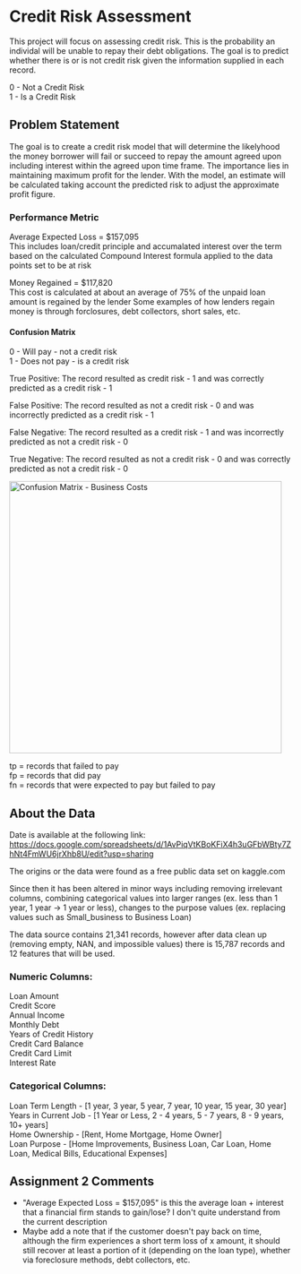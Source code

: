 # Credit Risk Assessment 
This project will focus on assessing credit risk.
This is the probability an individal will be unable to repay their debt obligations. The goal is to predict whether there is or is not credit risk given the information supplied in each record.

0 - Not a Credit Risk   
1 - Is a Credit Risk

## Problem Statement 

The goal is to create a credit risk model that will determine the likelyhood the money borrower will fail or succeed to repay the amount agreed upon including interest within the agreed upon time frame. 
The importance lies in maintaining maximum profit for the lender. With the model, an estimate will be calculated taking account the predicted risk to adjust the approximate profit figure.
### Performance Metric 

Average Expected Loss = $157,095   
This includes loan/credit principle and accumalated interest over the term based on the calculated Compound Interest formula applied to the data points set to be at risk 

Money Regained = $117,820    
This cost is calculated at about an average of 75% of the unpaid loan amount is regained by the lender 
Some examples of how lenders regain money is through forclosures, debt collectors, short sales, etc.

#### Confusion Matrix

0 - Will pay - not a credit risk   
1 - Does not pay - is a credit risk

True Positive: The record resulted as credit risk - 1 and was correctly predicted as a credit risk - 1

False Positive: The record resulted as not a credit risk - 0 and was incorrectly predicted as a credit risk - 1

False Negative: The record resulted as a credit risk - 1 and was incorrectly predicted as not a credit risk - 0

True Negative: The record resulted as not a credit risk - 0  and was correctly predicted as not a credit risk - 0
 
<img width="486" alt="Confusion Matrix - Business Costs" src="https://user-images.githubusercontent.com/106625643/188518359-47764831-9dd2-4f9a-bebd-e0841e6a87af.PNG">


tp = records that failed to pay   
fp = records that did pay   
fn = records that were expected to pay but failed to pay 

## About the Data 
Date is available at the following link:  https://docs.google.com/spreadsheets/d/1AvPiqVtKBoKFiX4h3uGFbWBty7ZhNt4FmWU6jrXhb8U/edit?usp=sharing

The origins or the data were found as a free public data set on kaggle.com 

Since then it has been altered in minor ways including removing irrelevant columns, combining categorical values into larger ranges (ex. less than 1 year, 1 year -> 1 year or less), changes to the purpose values (ex. replacing values such as Small_business to Business Loan)

The data source contains 21,341 records, however after data clean up (removing empty, NAN, and impossible values) there is 15,787 records and 12 features that will be used.

### Numeric Columns:

Loan Amount  
Credit Score   
Annual Income  
Monthly Debt   
Years of Credit History   
Credit Card Balance   
Credit Card Limit   
Interest Rate

### Categorical Columns:

Loan Term Length - [1 year, 3 year, 5 year, 7 year, 10 year, 15 year, 30 year]   
Years in Current Job - [1 Year or Less, 2 - 4 years, 5 - 7 years, 8 - 9 years, 10+ years]   
Home Ownership - [Rent, Home Mortgage, Home Owner]   
Loan Purpose - [Home Improvements, Business Loan, Car Loan, Home Loan, Medical Bills, Educational Expenses]

## Assignment 2 Comments
- "Average Expected Loss = $157,095" is this the average loan + interest that a financial firm stands to gain/lose? I don't quite understand from the current description
- Maybe add a note that if the customer doesn't pay back on time, although the firm experiences a short term loss of x amount, it should still recover at least a portion of it (depending on the loan type), whether via foreclosure methods, debt collectors, etc.

